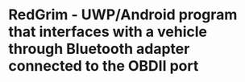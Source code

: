 # RedGrim - UWP/Android program that interfaces with a vehicle through Bluetooth adapter connected to the OBDII port
